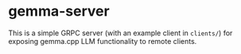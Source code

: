 # gemma-server

This is a simple GRPC server (with an example client in `clients/`) for
exposing gemma.cpp LLM functionality to remote clients.